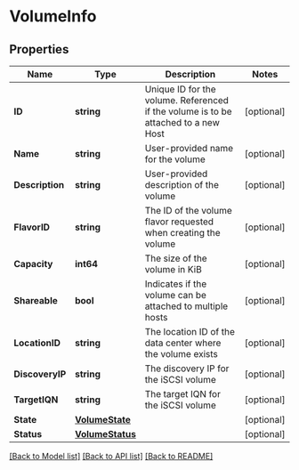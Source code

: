 # VolumeInfo

## Properties

Name | Type | Description | Notes
------------ | ------------- | ------------- | -------------
**ID** | **string** | Unique ID for the volume.  Referenced if the volume is to be attached to a new Host  | [optional] 
**Name** | **string** | User-provided name for the volume | [optional] 
**Description** | **string** | User-provided description of the volume | [optional] 
**FlavorID** | **string** | The ID of the volume flavor requested when creating the volume | [optional] 
**Capacity** | **int64** | The size of the volume in KiB | [optional] 
**Shareable** | **bool** | Indicates if the volume can be attached to multiple hosts | [optional] 
**LocationID** | **string** | The location ID of the data center where the volume exists | [optional] 
**DiscoveryIP** | **string** | The discovery IP for the iSCSI volume | [optional] 
**TargetIQN** | **string** | The target IQN for the iSCSI volume | [optional] 
**State** | [**VolumeState**](VolumeState.md) |  | [optional] 
**Status** | [**VolumeStatus**](VolumeStatus.md) |  | [optional] 

[[Back to Model list]](../README.md#documentation-for-models) [[Back to API list]](../README.md#documentation-for-api-endpoints) [[Back to README]](../README.md)


